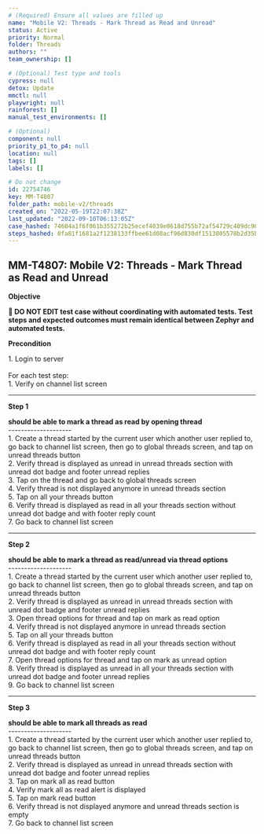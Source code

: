 ```yaml
---
# (Required) Ensure all values are filled up
name: "Mobile V2: Threads - Mark Thread as Read and Unread"
status: Active
priority: Normal
folder: Threads
authors: ""
team_ownership: []

# (Optional) Test type and tools
cypress: null
detox: Update
mmctl: null
playwright: null
rainforest: []
manual_test_environments: []

# (Optional)
component: null
priority_p1_to_p4: null
location: null
tags: []
labels: []

# Do not change
id: 22754746
key: MM-T4807
folder_path: mobile-v2/threads
created_on: "2022-05-19T22:07:38Z"
last_updated: "2022-09-10T06:13:05Z"
case_hashed: 74604a1f6f061b355272b25ecef4039e0618d755b72af54729c409dc96ab878bc176e03eeddcda5e63c990a99dc4f5eb
steps_hashed: 0fa81f1681a2f1238133ffbee61d08acf96d830df1513805578b2d35b60157e098153b5edf4a4d33773496641366399d
---
```


## MM-T4807: Mobile V2: Threads - Mark Thread as Read and Unread

**Objective**

**🛑 DO NOT EDIT test case without coordinating with automated tests. Test steps and expected outcomes must remain identical between Zephyr and automated tests.**

**Precondition**

1\. Login to server\
\
For each test step:\
1\. Verify on channel list screen

---

**Step 1**

**should be able to mark a thread as read by opening thread**\
\--------------------\
1\. Create a thread started by the current user which another user replied to, go back to channel list screen, then go to global threads screen, and tap on unread threads button\
2\. Verify thread is displayed as unread in unread threads section with unread dot badge and footer unread replies\
3\. Tap on the thread and go back to global threads screen\
4\. Verify thread is not displayed anymore in unread threads section\
5\. Tap on all your threads button\
6\. Verify thread is displayed as read in all your threads section without unread dot badge and with footer reply count\
7\. Go back to channel list screen

---

**Step 2**

**should be able to mark a thread as read/unread via thread options**\
\--------------------\
1\. Create a thread started by the current user which another user replied to, go back to channel list screen, then go to global threads screen, and tap on unread threads button\
2\. Verify thread is displayed as unread in unread threads section with unread dot badge and footer unread replies\
3\. Open thread options for thread and tap on mark as read option\
4\. Verify thread is not displayed anymore in unread threads section\
5\. Tap on all your threads button\
6\. Verify thread is displayed as read in all your threads section without unread dot badge and with footer reply count\
7\. Open thread options for thread and tap on mark as unread option\
8\. Verify thread is displayed as unread in all your threads section with unread dot badge and footer unread replies\
9\. Go back to channel list screen

---

**Step 3**

**should be able to mark all threads as read**\
\--------------------\
1\. Create a thread started by the current user which another user replied to, go back to channel list screen, then go to global threads screen, and tap on unread threads button\
2\. Verify thread is displayed as unread in unread threads section with unread dot badge and footer unread replies\
3\. Tap on mark all as read button\
4\. Verify mark all as read alert is displayed\
5\. Tap on mark read button\
6\. Verify thread is not displayed anymore and unread threads section is empty\
7\. Go back to channel list screen
